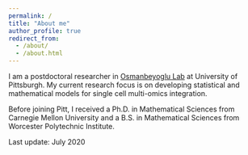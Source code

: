 ```yaml
---
permalink: /
title: "About me"
author_profile: true
redirect_from: 
  - /about/
  - /about.html
---
```


I am a postdoctoral researcher in [Osmanbeyoglu Lab](http://osmanbeyoglulab.com/) at University of Pittsburgh. My current research focus is on developing statistical and mathematical models for single cell multi-omics integration.

Before joining Pitt, I received a Ph.D. in Mathematical Sciences from Carnegie Mellon University and a B.S. in Mathematical Sciences from Worcester Polytechnic Institute.

Last update: July 2020
